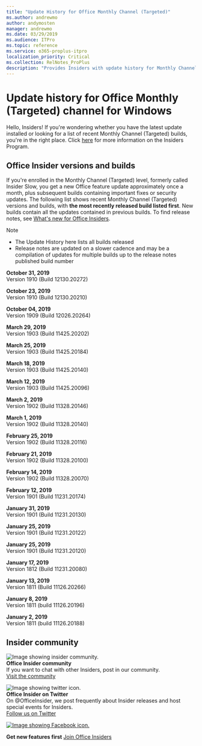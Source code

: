 ```yaml
---
title: "Update History for Office Monthly Channel (Targeted)"
ms.author: andrewmo
author: andymosten
manager: andrewmo
ms.date: 03/29/2019
ms.audience: ITPro
ms.topic: reference
ms.service: o365-proplus-itpro
localization_priority: Critical
ms.collection: RelNotes_ProPlus
description: "Provides Insiders with update history for Monthly Channel Targeted releases for Windows Desktop"
---
```


# Update history for Office Monthly (Targeted) channel for Windows

Hello, Insiders! If you're wondering whether you have the latest update installed or looking for a list of recent Monthly Channel (Targeted) builds, you're in the right place. 
Click [here](https://insider.office.com/) for more information on the Insiders Program.

## Office Insider versions and builds

If you're enrolled in the Monthly Channel (Targeted) level, formerly called Insider Slow, you get a new Office feature update approximately once a month, plus subsequent builds containing important fixes or security updates. The following list shows recent Monthly Channel (Targeted) versions and builds, with **the most recently released build listed first**. New builds contain all the updates contained in previous builds. 
To find release notes, see [What's new for Office Insiders](https://support.office.com/en-us/article/what-s-new-for-office-insiders-c152d1e2-96ff-4ce9-8c14-e74e13847a24).

> [!NOTE]
> - The Update History here lists all builds released
> - Release notes are updated on a slower cadence and may be a compilation of updates for multiple builds up to the release notes published build number

[//]: # (DO NOT REMOVE)

**October 31, 2019**<br/>
Version 1910 (Build 12130.20272)<br/>

**October 23, 2019**<br/>
Version 1910 (Build 12130.20210)<br/>

**October 04, 2019**<br/>
Version 1909 (Build 12026.20264)<br/>

**March 29, 2019**<br/> 
Version 1903 (Build 11425.20202)<br/>

**March 25, 2019**<br/> 
Version 1903 (Build 11425.20184)<br/>

**March 18, 2019**<br/> 
Version 1903 (Build 11425.20140)<br/>

**March 12, 2019**<br/> 
Version 1903 (Build 11425.20096)<br/>

**March 2, 2019**<br/> 
Version 1902 (Build 11328.20146)<br/>

**March 1, 2019**<br/> 
Version 1902 (Build 11328.20140)<br/>

**February 25, 2019**<br/> 
Version 1902 (Build 11328.20116)<br/>

**February 21, 2019**<br/> 
Version 1902 (Build 11328.20100)<br/>

**February 14, 2019**<br/> 
Version 1902 (Build 11328.20070)<br/>

**February 12, 2019**<br/> 
Version 1901 (Build 11231.20174)<br/>

**January 31, 2019**<br/> 
Version 1901 (Build 11231.20130)<br/> 

**January 25, 2019**<br/> 
Version 1901 (Build 11231.20122)<br/> 

**January 25, 2019**<br/> 
Version 1901 (Build 11231.20120)<br/> 

**January 17, 2019**<br/> 
Version 1812 (Build 11231.20080)<br/> 

**January 13, 2019**<br/> 
Version 1811 (Build 11126.20266)<br/>

**January 8, 2019**<br/> 
Version 1811 (build 11126.20196)<br/> 

**January 2, 2019**<br/> 
Version 1811 (build 11126.20188)<br/> 


## Insider community

![Image showing insider community. ](images/insidercommunity.png)<br/>
**Office Insider community**<br/> 
If you want to chat with other Insiders, post in our community.<br/> 
[Visit the community](https://go.microsoft.com/fwlink/?linkid=843493)<br/> 

![Image showing twitter icon. ](images/twitter.png)<br/>
**Office Insider on Twitter**<br/> 
On @OfficeInsider, we post frequently about Insider releases and host special events for Insiders.<br/> 
[Follow us on Twitter](https://go.microsoft.com/fwlink/?linkid=717717)<br/> 

[![Image showing Facebook icon. ](images/facebook.png)](https://www.facebook.com/sharer.php?u=https://support.office.com/en-us/article/Update-history-for-Office-Insider-for-Windows-desktop-64bbb317-972a-4933-8b82-cc866f0b067c)       


**Get new features first**
[Join Office Insiders](https://insider.office.com/)